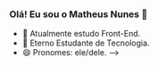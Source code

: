 ### Olá! Eu sou o Matheus Nunes 👋

- 🔭 Atualmente estudo Front-End.
- 🌱 Eterno Estudante de Tecnologia.
- 😄 Pronomes: ele/dele.
-->
